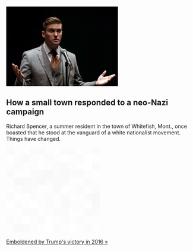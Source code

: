 
![How a small town responded to a neo-Nazi campaign](./20210905235836.png)
## How a small town responded to a neo-Nazi campaign

Richard Spencer, a summer resident in the town of Whitefish, Mont., once boasted that he stood at the vanguard of a white nationalist movement. Things have changed.

![pic](../square_bg.png)

[Emboldened by Trump's victory in 2016 »](https://www.yahoo.com/news/small-town-silenced-neo-nazi-155555240.html)
